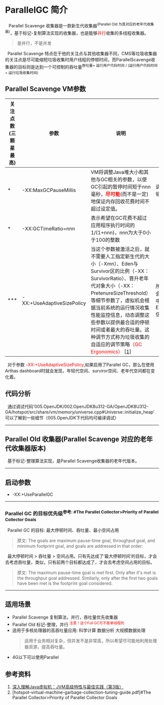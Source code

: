 # ParallelGC 简介
&nbsp;&nbsp; Parallel Scavenge 收集器是一款新生代收集器<sup>(Parallel Old 为其对应的老年代收集器)</sup>，基于标记-复制算法实现的收集器，也是能够<font color="red">并行</font>收集的多线程收集器。
> 是并行，不是并发

&nbsp;&nbsp;Parallel Scavenge 特点在于他的关注点与其他收集器不同，CMS等垃圾收集器的关注点是尽可能缩短垃圾收集时用户线程的停顿时间，而ParallelScavenge收集器的目标则是达到一个可控制的吞吐量<sup>吞吐量= 运行用户代码时间 / (运行用户代码时间 + 运行垃圾收集时间)</sup>

## Parallel Scavenge VM参数
|关注点数(三颗星最高)|参数|说明|备注|
|---|---|---|---|
|*|-XX:MaxGCPauseMillis|VM将调整Java堆大小和其他与GC相关的参数，以使GC引起的暂停时间短于nnn毫秒，<font color="red">**尽可能**</font>(而不是一定)地保证内存回收花费时间不超过设定值。|调整最大停顿时间|
|*|-XX:GCTimeRatio=nnn|表示希望在GC花费不超过应用程序执行时间的1/(1+nnn)，nnn为大于0小于100的整数||
|***|-XX:+UseAdaptiveSizePolicy|当这个参数被激活之后，就不需要人工指定新生代的大小（-Xmn）、Eden与Survivor区的比例（-XX：SurvivorRatio）、晋升老年代对象大小（-XX：PretenureSizeThreshold）等细节参数了，虚拟机会根据当前系统的运行情况收集性能监控信息，动态调整这些参数以提供最合适的停顿时间或者最大的吞吐量。这种调节方式称为垃圾收集的自适应的调节策略<font color="red">（GC Ergonomics） [[1]](http://download.oracle.com/javase/1.5.0/docs/guide/vm/gc-ergonomics.html)</font>|所以有时候会在GC日志中看到Ergonomics信息|

&nbsp;&nbsp;对于参数 <font color="red">-XX:+UseAdaptiveSizePolicy</font>,如果启用了Parallel GC，那么在使用Arthas dashboard时就会发现，年轻代空间、surviror空间、老年代空间都在变化着。

## 代码分析
&nbsp;&nbsp;通过调试代码'005.OpenJDK/002.OpenJDK8u312-GA/OpenJDK8U312-GA/hotspot/src/share/vm/memory/universe.cpp#Universe::initialize_heap' 可以了解到一些细节（005.OpenJDK下代码均可编译调试）

---

## Parallel Old 收集器(Parallel Scavenge 对应的老年代收集器版本)
&nbsp;&nbsp;基于标记-整理算法实现，是Parallel Scavenge收集器的老年代版本。

---

## 启动参数
+ -XX:+UseParallelGC

---

### Parallel GC 的目标优先级<sup>参考: #The Parallel Collector>Priority of Parallel Collector Goals</sup>
&nbsp;&nbsp;Parallel GC 的目标: 最大停顿时间、吞吐量、最小空间占用
> 原文: The goals are maximum pause-time goal, throughput goal, and minimum footprint goal, and goals are addressed in that order:

&nbsp;&nbsp;最大停顿时间 > 吞吐量 > 空间占用。只有先达成了‘最大停顿时间’的目标，才会去考虑吞吐量，类似，只有前两个目标都达成了，才会去考虑空间占用的目标。
> 原文: The maximum pause-time goal is met first. Only after it's met is the throughput goal addressed. Similarly, only after the first two goals have been met is the footprint goal considered.

---

## 适用场景
- Parallel Scavenge 复制算法，并行，吞吐量优先收集器
- Parallel Old 标记-整理，并行 <sup><font color='red'>注意！这个Full GC可不是单线程的</font></sup>
- 适用于多核处理器的高吞吐量应用: 科学计算  数据分析  大规模数据处理
  > 适用于业务相对复杂，但并发不是非常高，所以希望尽可能地利用处理器资源，提高吞吐量。
- 4G以下可以使用Parallel


## 参考资料
1. [深入理解Java虚拟机：JVM高级特性与最佳实践（第3版）](../../../006.BOOKs/%E6%B7%B1%E5%85%A5%E7%90%86%E8%A7%A3Java%E8%99%9A%E6%8B%9F%E6%9C%BA.pdf)
2. [hotspot-virtual-machine-garbage-collection-tuning-guide.pdf]#The Parallel Collector>Priority of Parallel Collector Goals
